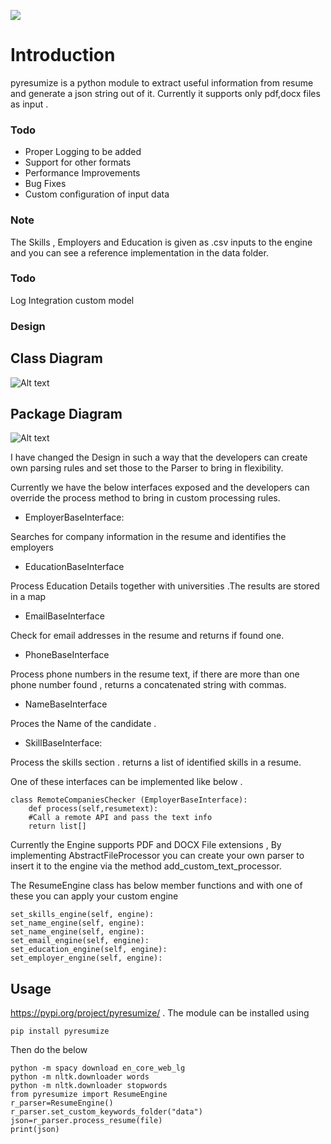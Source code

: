 
  

  

![](https://github.com/karthagokul/pyresumize/blob/main/logo.png?raw=true)

# Introduction
  

pyresumize is a python module to extract useful information from resume and generate a json string out of it. Currently it supports only pdf,docx files as input .


### Todo

* Proper Logging to be added
* Support for other formats
* Performance Improvements 
* Bug Fixes
* Custom configuration of input data

### Note

The Skills , Employers and Education is given as .csv inputs to the engine and you can see a reference implementation in the data folder.

### Todo
Log Integration
custom model

### Design

## Class Diagram
![Alt text](https://github.com/karthagokul/pyresumize/blob/main/classes_pyresumize.png?raw=true  "Class Diagram")

## Package Diagram
![Alt text](https://github.com/karthagokul/pyresumize/blob/main/packages_pyresumize.png?raw=true  "Packages")

I have changed the Design in such a way that the developers can create own parsing rules and set those to the Parser to bring in flexibility. 

Currently we have the below interfaces exposed and the developers can override the process method to bring in custom processing rules.  

- EmployerBaseInterface:

Searches for company information in the resume and identifies the employers

- EducationBaseInterface

Process Education Details together with universities .The results are stored in a map

- EmailBaseInterface

Check for email addresses in the resume and returns if found one.

- PhoneBaseInterface

Process phone numbers in the resume text, if there are more than one phone number found , returns a concatenated string with commas.

- NameBaseInterface

Proces the Name of the candidate .

- SkillBaseInterface:

Process the skills section . returns a list of identified skills in a resume.

One of these interfaces can be implemented like below . 

    class RemoteCompaniesChecker (EmployerBaseInterface):
        def process(self,resumetext):
        #Call a remote API and pass the text info
        return list[]

Currently the Engine supports PDF and DOCX File extensions , By implementing AbstractFileProcessor you can create your own parser to insert it to the engine via the method add_custom_text_processor.
  
The ResumeEngine class has below member functions and with one of these you can apply your custom engine

    set_skills_engine(self, engine):    
    set_name_engine(self, engine):    
    set_name_engine(self, engine):    
    set_email_engine(self, engine):    
    set_education_engine(self, engine):    
    set_employer_engine(self, engine):

## Usage  

https://pypi.org/project/pyresumize/ . The module can be installed using


    pip install pyresumize

 
Then do the below


    python -m spacy download en_core_web_lg    
    python -m nltk.downloader words    
    python -m nltk.downloader stopwords    
    from pyresumize import ResumeEngine    
    r_parser=ResumeEngine()    
    r_parser.set_custom_keywords_folder("data")    
    json=r_parser.process_resume(file)    
    print(json)

